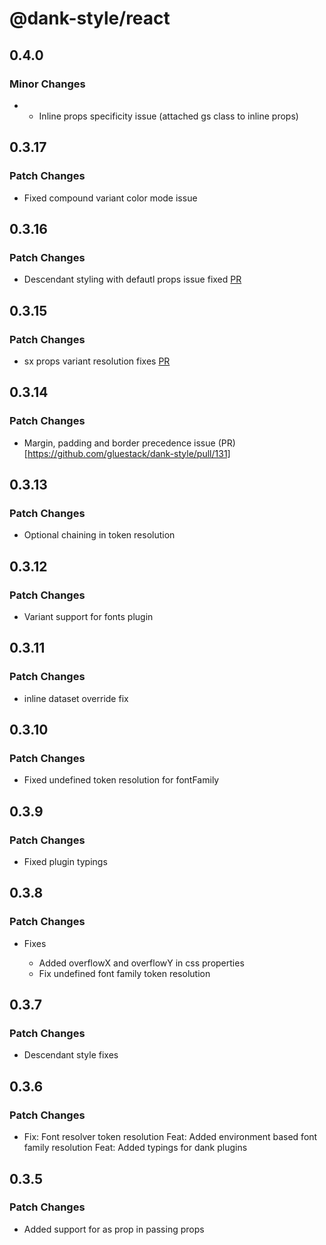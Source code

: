 # @dank-style/react

## 0.4.0

### Minor Changes

- - Inline props specificity issue (attached gs class to inline props)

## 0.3.17

### Patch Changes

- Fixed compound variant color mode issue

## 0.3.16

### Patch Changes

- Descendant styling with defautl props issue fixed [PR](https://github.com/gluestack/dank-style/pull/139)

## 0.3.15

### Patch Changes

- sx props variant resolution fixes [PR](https://github.com/gluestack/dank-style/pull/135)

## 0.3.14

### Patch Changes

- Margin, padding and border precedence issue (PR)[https://github.com/gluestack/dank-style/pull/131]

## 0.3.13

### Patch Changes

- Optional chaining in token resolution

## 0.3.12

### Patch Changes

- Variant support for fonts plugin

## 0.3.11

### Patch Changes

- inline dataset override fix

## 0.3.10

### Patch Changes

- Fixed undefined token resolution for fontFamily

## 0.3.9

### Patch Changes

- Fixed plugin typings

## 0.3.8

### Patch Changes

- Fixes

  - Added overflowX and overflowY in css properties
  - Fix undefined font family token resolution

## 0.3.7

### Patch Changes

- Descendant style fixes

## 0.3.6

### Patch Changes

- Fix: Font resolver token resolution
  Feat: Added environment based font family resolution
  Feat: Added typings for dank plugins

## 0.3.5

### Patch Changes

- Added support for as prop in passing props
